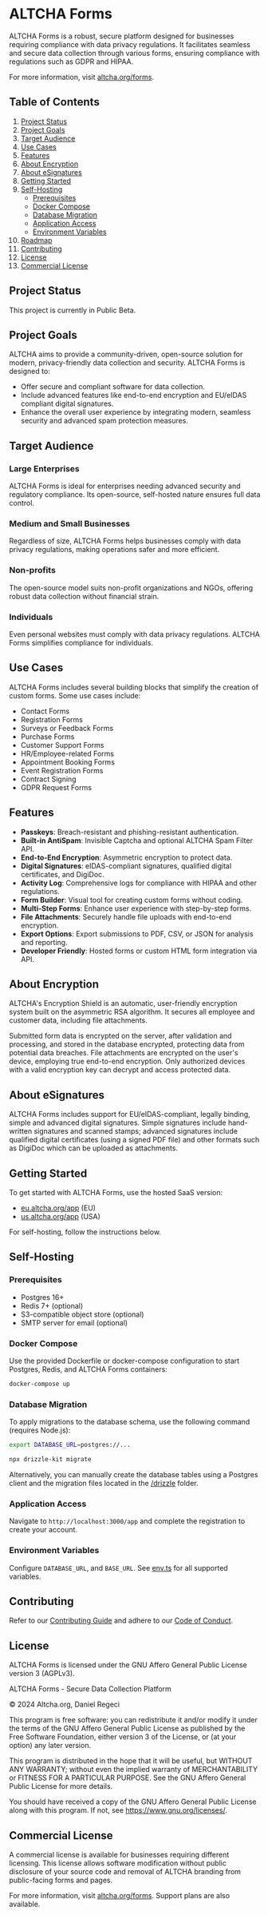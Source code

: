 # ALTCHA Forms

ALTCHA Forms is a robust, secure platform designed for businesses requiring compliance with data privacy regulations. It facilitates seamless and secure data collection through various forms, ensuring compliance with regulations such as GDPR and HIPAA.

For more information, visit [altcha.org/forms](https://altcha.org/forms).

## Table of Contents

1. [Project Status](#project-status)
2. [Project Goals](#project-goals)
3. [Target Audience](#target-audience)
4. [Use Cases](#use-cases)
5. [Features](#features)
6. [About Encryption](#about-encryption)
7. [About eSignatures](#about-esignatures)
8. [Getting Started](#getting-started)
9. [Self-Hosting](#self-hosting)
   - [Prerequisites](#prerequisites)
   - [Docker Compose](#docker-compose)
   - [Database Migration](#database-migration)
   - [Application Access](#application-access)
   - [Environment Variables](#environment-variables)
10. [Roadmap](#roadmap)
11. [Contributing](#contributing)
12. [License](#license)
13. [Commercial License](#commercial-license)

## Project Status

This project is currently in Public Beta.

## Project Goals

ALTCHA aims to provide a community-driven, open-source solution for modern, privacy-friendly data collection and security. ALTCHA Forms is designed to:

- Offer secure and compliant software for data collection.
- Include advanced features like end-to-end encryption and EU/eIDAS compliant digital signatures.
- Enhance the overall user experience by integrating modern, seamless security and advanced spam protection measures.

## Target Audience

### Large Enterprises

ALTCHA Forms is ideal for enterprises needing advanced security and regulatory compliance. Its open-source, self-hosted nature ensures full data control.

### Medium and Small Businesses

Regardless of size, ALTCHA Forms helps businesses comply with data privacy regulations, making operations safer and more efficient.

### Non-profits

The open-source model suits non-profit organizations and NGOs, offering robust data collection without financial strain.

### Individuals

Even personal websites must comply with data privacy regulations. ALTCHA Forms simplifies compliance for individuals.

## Use Cases

ALTCHA Forms includes several building blocks that simplify the creation of custom forms. Some use cases include:

- Contact Forms
- Registration Forms
- Surveys or Feedback Forms
- Purchase Forms
- Customer Support Forms
- HR/Employee-related Forms
- Appointment Booking Forms
- Event Registration Forms
- Contract Signing
- GDPR Request Forms

## Features

- **Passkeys**: Breach-resistant and phishing-resistant authentication.
- **Built-in AntiSpam**: Invisible Captcha and optional ALTCHA Spam Filter API.
- **End-to-End Encryption**: Asymmetric encryption to protect data.
- **Digital Signatures**: eIDAS-compliant signatures, qualified digital certificates, and DigiDoc.
- **Activity Log**: Comprehensive logs for compliance with HIPAA and other regulations.
- **Form Builder**: Visual tool for creating custom forms without coding.
- **Multi-Step Forms**: Enhance user experience with step-by-step forms.
- **File Attachments**: Securely handle file uploads with end-to-end encryption.
- **Export Options**: Export submissions to PDF, CSV, or JSON for analysis and reporting.
- **Developer Friendly**: Hosted forms or custom HTML form integration via API.

## About Encryption

ALTCHA's Encryption Shield is an automatic, user-friendly encryption system built on the asymmetric RSA algorithm. It secures all employee and customer data, including file attachments.

Submitted form data is encrypted on the server, after validation and processing, and stored in the database encrypted, protecting data from potential data breaches. File attachments are encrypted on the user's device, employing true end-to-end encryption. Only authorized devices with a valid encryption key can decrypt and access protected data.

## About eSignatures

ALTCHA Forms includes support for EU/eIDAS-compliant, legally binding, simple and advanced digital signatures. Simple signatures include hand-written signatures and scanned stamps; advanced signatures include qualified digital certificates (using a signed PDF file) and other formats such as DigiDoc which can be uploaded as attachments.

## Getting Started

To get started with ALTCHA Forms, use the hosted SaaS version:

- [eu.altcha.org/app](https://eu.altcha.org/app) (EU)
- [us.altcha.org/app](https://us.altcha.org/app) (USA)

For self-hosting, follow the instructions below.

## Self-Hosting

### Prerequisites

- Postgres 16+
- Redis 7+ (optional)
- S3-compatible object store (optional)
- SMTP server for email (optional)

### Docker Compose

Use the provided Dockerfile or docker-compose configuration to start Postgres, Redis, and ALTCHA Forms containers:

```sh
docker-compose up
```

### Database Migration

To apply migrations to the database schema, use the following command (requires Node.js):

```sh
export DATABASE_URL=postgres://...

npx drizzle-kit migrate
```

Alternatively, you can manually create the database tables using a Postgres client and the migration files located in the [/drizzle](/drizzle/) folder.

### Application Access

Navigate to `http://localhost:3000/app` and complete the registration to create your account.

### Environment Variables

Configure `DATABASE_URL`, and `BASE_URL`. See [env.ts](/src/lib/server/env.ts) for all supported variables.

## Contributing

Refer to our [Contributing Guide](https://github.com/altcha-org/altcha-forms/blob/main/CONTRIBUTING.md) and adhere to our [Code of Conduct](https://github.com/altcha-org/altcha-forms/blob/main/CODE_OF_CONDUCT.md).

## License

ALTCHA Forms is licensed under the GNU Affero General Public License version 3 (AGPLv3).

ALTCHA Forms - Secure Data Collection Platform

© 2024 Altcha.org, Daniel Regeci

This program is free software: you can redistribute it and/or modify it under the terms of the GNU Affero General Public License as published by the Free Software Foundation, either version 3 of the License, or (at your option) any later version.

This program is distributed in the hope that it will be useful, but WITHOUT ANY WARRANTY; without even the implied warranty of MERCHANTABILITY or FITNESS FOR A PARTICULAR PURPOSE. See the GNU Affero General Public License for more details.

You should have received a copy of the GNU Affero General Public License along with this program. If not, see <https://www.gnu.org/licenses/>.

## Commercial License

A commercial license is available for businesses requiring different licensing. This license allows software modification without public disclosure of your source code and removal of ALTCHA branding from public-facing forms and pages.

For more information, visit [altcha.org/forms](https://altcha.org/forms#pricing). Support plans are also available.
